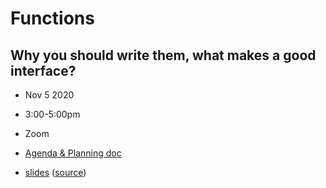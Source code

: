 # Functions
## Why you should write them, what makes a good interface?
- Nov   5 2020
- 3:00-5:00pm
- Zoom

- [Agenda & Planning doc](https://docs.google.com/document/d/1K6rxREpBa5v55PTQOwI8epaziMZm26qyg8-tTqVKrI4/edit)
- [slides](https://flatironinstitute.github.io/sciware/12_Functions/slides.html) ([source](main.md))

